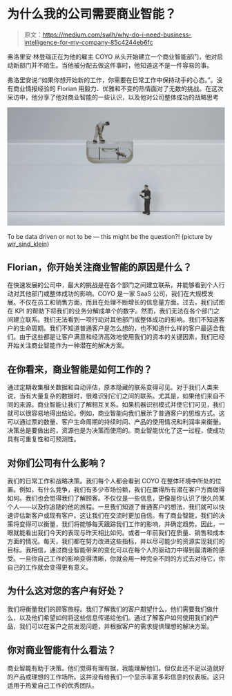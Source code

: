 # 为什么我的公司需要商业智能？

> 原文：<https://medium.com/swlh/why-do-i-need-business-intelligence-for-my-company-85c4244eb6fc>

弗洛里安·林登瑙正在为他的雇主 COYO 从头开始建立一个商业智能部门，他对启动新部门并不陌生。当他被分配去做这件事时，他知道这不是一件容易的事。

弗洛里安说:“如果你想开始新的工作，你需要在日常工作中保持动手的心态。”。没有商业情报经验的 Florian 用毅力、优雅和不变的热情面对了无数的挑战。在这次采访中，他分享了他对商业智能的一些认识，以及他对公司整体成功的战略思考

![](img/687464984bc57ad2d7c2ac704f053b79.png)

To be data driven or not to be — this might be the question?! (picture by [wir_sind_klein](https://pixabay.com/de/users/wir_sind_klein-6630807/))

## Florian，你开始关注商业智能的原因是什么？

在快速发展的公司中，最大的挑战是在各个部门之间建立联系，并能够看到个人行动对其他部门或整体成功的影响。COYO 是一家 SaaS 公司，我们在大规模发展。不仅在员工和销售方面，而且在处理不断增长的信息量方面。过去，我们试图在 KPI 的帮助下将我们的业务分解成单个的数字。然而，我们无法在各个部门之间建立联系。我们无法看到一项行动对其他部门或整体成功的影响。我们不知道客户的生命周期。我们不知道普通客户是怎么想的，也不知道什么样的客户最适合我们。由于这些都是让客户满意和经济高效地使用我们的资本的关键因素，我们已经开始关注商业智能作为一种潜在的解决方案。

## 在你看来，商业智能是如何工作的？

通过定期收集相关数据和自动评估，原本隐藏的联系变得可见。对于我们人类来说，当有大量复杂的数据时，很难识别它们之间的联系。尤其是，如果他们来自不同的来源。商业智能让我们了解相互关系。如果机器识别模式并使它们可见，我们就可以很容易地得出结论。例如，商业智能向我们展示了普通客户的思维方式。这可以通过票的数量、客户生命周期的持续时间、产品的使用情况和利润率来衡量。决策总是要做出的，资源也是为决策而使用的。商业智能优化了这一过程，使成功具有可重复性和可预测性。

## 对你们公司有什么影响？

我们的日常工作和战略决策。我们每个人都会看到 COYO 在整体环境中所处的位置。例如，有什么竞争，我们有多少市场份额，我们在赢得所有潜在客户方面做得如何。我们也会觉得我们了解顾客。不仅仅是一些信息，更像是你认识了很久的某个人——以及你追随的他的旅程。一旦我们知道了普通客户的想法，我们就可以快速评估新客户或现有客户。这让我们在交流时更加自信。有了商业智能，我们的决策将变得可以衡量，我们将能够每天跟踪我们工作的影响，并确定趋势。因此，一眼就能看出我们今天的表现与昨天相比如何。或者一年前我们在质量、销售和成本方面的情况。每天，我们都在努力改进这些指标，并以尽可能少的资源实现我们的目标。我相信，通过商业智能带来的变化可以在每个人的驱动力中得到最清晰的感受。一旦你自己工作的影响变得清晰，你就会用一种完全不同的方式去对待它，你自己的工作就会变得更有意义。

## 为什么这对您的客户有好处？

我们将衡量我们的顾客旅程。我们了解我们的客户期望什么，他们需要我们做什么，以及他们希望如何将这些信息传递给他们。通过了解客户如何使用我们的产品，我们可以在客户之前发现问题，并根据客户的需求提供理想的解决方案。

## 你对商业智能有什么看法？

商业智能有助于决策。他们觉得有理有据，我能理解他们。但仅此还不足以造就好的产品或理想的工作场所。这并没有给我们一个显示丰富多彩信息的仪表板。这只适用于热爱自己工作的优秀团队。